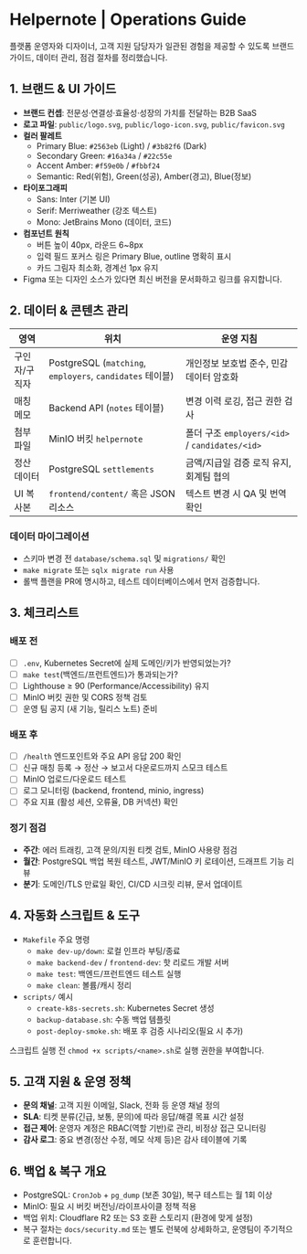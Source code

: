 # Helpernote | Operations Guide

플랫폼 운영자와 디자이너, 고객 지원 담당자가 일관된 경험을 제공할 수 있도록 브랜드 가이드, 데이터 관리, 점검 절차를 정리했습니다.

## 1. 브랜드 & UI 가이드

- **브랜드 컨셉**: 전문성·연결성·효율성·성장의 가치를 전달하는 B2B SaaS
- **로고 파일**: `public/logo.svg`, `public/logo-icon.svg`, `public/favicon.svg`
- **컬러 팔레트**
  - Primary Blue: `#2563eb` (Light) / `#3b82f6` (Dark)
  - Secondary Green: `#16a34a` / `#22c55e`
  - Accent Amber: `#f59e0b` / `#fbbf24`
  - Semantic: Red(위험), Green(성공), Amber(경고), Blue(정보)
- **타이포그래피**
  - Sans: Inter (기본 UI)
  - Serif: Merriweather (강조 텍스트)
  - Mono: JetBrains Mono (데이터, 코드)
- **컴포넌트 원칙**
  - 버튼 높이 40px, 라운드 6~8px
  - 입력 필드 포커스 링은 Primary Blue, outline 명확히 표시
  - 카드 그림자 최소화, 경계선 1px 유지
- Figma 또는 디자인 소스가 있다면 최신 버전을 문서화하고 링크를 유지합니다.

## 2. 데이터 & 콘텐츠 관리

| 영역 | 위치 | 운영 지침 |
| ---- | ---- | ---- |
| 구인자/구직자 | PostgreSQL (`matching`, `employers`, `candidates` 테이블) | 개인정보 보호법 준수, 민감 데이터 암호화 |
| 매칭 메모 | Backend API (`notes` 테이블) | 변경 이력 로깅, 접근 권한 검사 |
| 첨부 파일 | MinIO 버킷 `helpernote` | 폴더 구조 `employers/<id>` / `candidates/<id>` |
| 정산 데이터 | PostgreSQL `settlements` | 금액/지급일 검증 로직 유지, 회계팀 협의 |
| UI 복사본 | `frontend/content/` 혹은 JSON 리소스 | 텍스트 변경 시 QA 및 번역 확인 |

### 데이터 마이그레이션
- 스키마 변경 전 `database/schema.sql` 및 `migrations/` 확인
- `make migrate` 또는 `sqlx migrate run` 사용
- 롤백 플랜을 PR에 명시하고, 테스트 데이터베이스에서 먼저 검증합니다.

## 3. 체크리스트

### 배포 전
- [ ] `.env`, Kubernetes Secret에 실제 도메인/키가 반영되었는가?
- [ ] `make test`(백엔드/프런트엔드)가 통과되는가?
- [ ] Lighthouse ≥ 90 (Performance/Accessibility) 유지
- [ ] MinIO 버킷 권한 및 CORS 정책 검토
- [ ] 운영 팀 공지 (새 기능, 릴리스 노트) 준비

### 배포 후
- [ ] `/health` 엔드포인트와 주요 API 응답 200 확인
- [ ] 신규 매칭 등록 → 정산 → 보고서 다운로드까지 스모크 테스트
- [ ] MinIO 업로드/다운로드 테스트
- [ ] 로그 모니터링 (backend, frontend, minio, ingress)
- [ ] 주요 지표 (활성 세션, 오류율, DB 커넥션) 확인

### 정기 점검
- **주간**: 에러 트래킹, 고객 문의/지원 티켓 검토, MinIO 사용량 점검
- **월간**: PostgreSQL 백업 복원 테스트, JWT/MinIO 키 로테이션, 드래프트 기능 리뷰
- **분기**: 도메인/TLS 만료일 확인, CI/CD 시크릿 리뷰, 문서 업데이트

## 4. 자동화 스크립트 & 도구

- `Makefile` 주요 명령
  - `make dev-up/down`: 로컬 인프라 부팅/종료
  - `make backend-dev` / `frontend-dev`: 핫 리로드 개발 서버
  - `make test`: 백엔드/프런트엔드 테스트 실행
  - `make clean`: 볼륨/캐시 정리
- `scripts/` 예시
  - `create-k8s-secrets.sh`: Kubernetes Secret 생성
  - `backup-database.sh`: 수동 백업 템플릿
  - `post-deploy-smoke.sh`: 배포 후 검증 시나리오(필요 시 추가)

스크립트 실행 전 `chmod +x scripts/<name>.sh`로 실행 권한을 부여합니다.

## 5. 고객 지원 & 운영 정책

- **문의 채널**: 고객 지원 이메일, Slack, 전화 등 운영 채널 정의
- **SLA**: 티켓 분류(긴급, 보통, 문의)에 따라 응답/해결 목표 시간 설정
- **접근 제어**: 운영자 계정은 RBAC(역할 기반)로 관리, 비정상 접근 모니터링
- **감사 로그**: 중요 변경(정산 수정, 메모 삭제 등)은 감사 테이블에 기록

## 6. 백업 & 복구 개요

- PostgreSQL: `CronJob` + `pg_dump` (보존 30일), 복구 테스트는 월 1회 이상
- MinIO: 필요 시 버킷 버전닝/라이프사이클 정책 적용
- 백업 위치: Cloudflare R2 또는 S3 호환 스토리지 (환경에 맞게 설정)
- 복구 절차는 `docs/security.md` 또는 별도 런북에 상세화하고, 운영팀이 주기적으로 훈련합니다.

